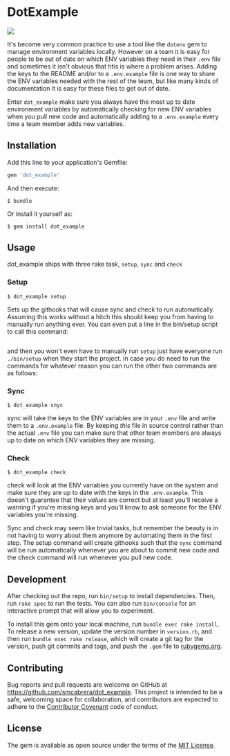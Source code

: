 # DotExample

<img src="http://www.cs.utah.edu/~gk/atwork/img/hevequip2.gif"></img>

It's become very common practice to use a tool like the `dotenv` gem to manage environment variables locally. However on a team it is easy for people to be out of date on which ENV variables they need in their `.env` file and sometimes it isn't obvious that htis is where a problem arises. Adding the keys to the README and/or to a `.env.example` file is one way to share the ENV variables needed with the rest of the team, but like many kinds of documentation it is easy for these files to get out of date.

Enter `dot_example` make sure you always have the most up to date environment variables by automatically checking for new ENV variables when you pull new code and automatically adding to a `.env.example` every time a team member adds new variables.

## Installation

Add this line to your application's Gemfile:

```ruby
gem 'dot_example'
```

And then execute:

    $ bundle

Or install it yourself as:

    $ gem install dot_example

## Usage

dot_example ships with three rake task, `setup`, `sync` and `check`

### Setup

```
$ dot_example setup
```

Sets up the githooks that will cause sync and check to run automatically. Assuming this works without a hitch this should keep you from having to manually run anything ever. You can even put a line in the bin/setup script to call this command:

```

```
and then you won't even have to manually run `setup` just have everyone run `./bin/setup` when they start the project. In case you do need to run the commands for whatever reason you can run the other two commands are as follows:

### Sync

```
$ dot_example snyc
```
sync will take the keys to the ENV variables are in your `.env` file and write them to a `.env.example` file. By keeping _this_ file in source control rather than the actual `.env` file you can make sure that other team members are always up to date on which ENV variables they are missing.

### Check

```
$ dot_example check
```
check will look at the ENV variables you currently have on the system and make sure they are up to date with the keys in the `.env.example`. This doesn't guarantee that their _values_ are correct but at least you'll receive a warning if you're missing keys and you'll know to ask someone for the ENV variables you're missing.

Sync and check may seem like trivial tasks, but remember the beauty is in not having to worry about them anymore by automating them in the first step. The setup command will create githooks such that the `sync` command will be run automatically whenever you are about to commit new code and the check command will run whenever you pull new code.

## Development

After checking out the repo, run `bin/setup` to install dependencies. Then, run `rake spec` to run the tests. You can also run `bin/console` for an interactive prompt that will allow you to experiment.

To install this gem onto your local machine, run `bundle exec rake install`. To release a new version, update the version number in `version.rb`, and then run `bundle exec rake release`, which will create a git tag for the version, push git commits and tags, and push the `.gem` file to [rubygems.org](https://rubygems.org).

## Contributing

Bug reports and pull requests are welcome on GitHub at https://github.com/smcabrera/dot_example. This project is intended to be a safe, welcoming space for collaboration, and contributors are expected to adhere to the [Contributor Covenant](http://contributor-covenant.org) code of conduct.


## License

The gem is available as open source under the terms of the [MIT License](http://opensource.org/licenses/MIT).

